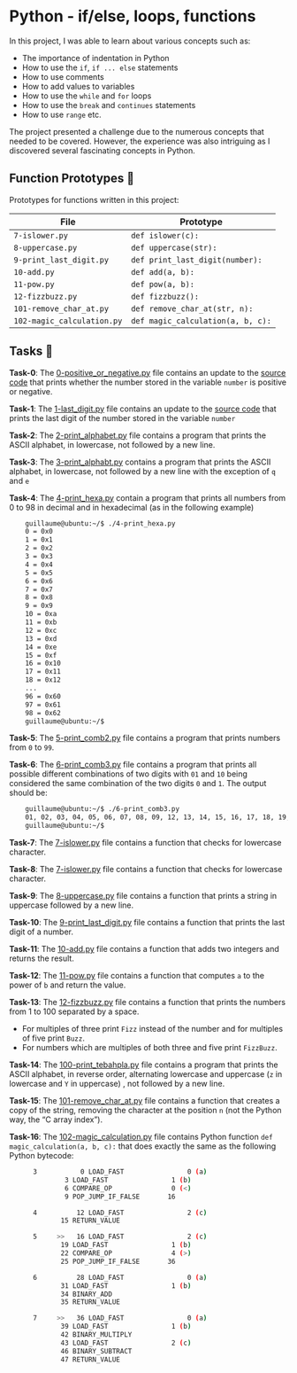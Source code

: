 #  Python - if/else, loops, functions

In this project, I was able to learn about various concepts such as: 
* The importance of indentation in Python
* How to use the `if`, `if ... else` statements
* How to use comments
* How to add values to variables
* How to use the `while` and `for` loops
* How to use the `break` and `continues` statements
* How to use `range` etc.

The project presented a challenge due to the numerous concepts that needed to be covered. However, the experience was also intriguing as I discovered several fascinating concepts in Python.

## Function Prototypes 📝

Prototypes for functions written in this project:

| File                       | Prototype                                               |
| -------------------------- | ------------------------------------------------------- |
| `7-islower.py`             | `def islower(c):`                                       |
| `8-uppercase.py`           | `def uppercase(str):`                                   |
| `9-print_last_digit.py`    | `def print_last_digit(number):`                         |
| `10-add.py`                | `def add(a, b):`                                        |
| `11-pow.py`                | `def pow(a, b):`                                        |
| `12-fizzbuzz.py`           | `def fizzbuzz():`                                       |
| `101-remove_char_at.py`    | `def remove_char_at(str, n):`                           |
| `102-magic_calculation.py` | `def magic_calculation(a, b, c):`                       |

## Tasks :page_with_curl:

**Task-0**: The [0-positive_or_negative.py](./0-positive_or_negative.py) file contains an update to the [source code](https://github.com/holbertonschool/0x01.py/blob/master/0-positive_or_negative_py) that prints whether the number stored in the variable `number` is positive or negative.

**Task-1**: The [1-last_digit.py](./1-last_digit.py) file contains an update to the [source code](https://github.com/holbertonschool/0x01.py/blob/master/1-last_digit_py) that prints the last digit of the number stored in the variable `number`

**Task-2**: The [2-print_alphabet.py](./2-print_alphabet.py) file contains a program that prints the ASCII alphabet, in lowercase, not followed by a new line.

**Task-3**: The [3-print_alphabt.py](./3-print_alphabt.py) contains a program that prints the ASCII alphabet, in lowercase, not followed by a new line with the exception of `q` and `e`

**Task-4**: The [4-print_hexa.py](./4-print_hexa.py) contain a program that prints all numbers from 0 to 98 in decimal and in hexadecimal (as in the following example)
```sh
	guillaume@ubuntu:~/$ ./4-print_hexa.py
	0 = 0x0
	1 = 0x1
	2 = 0x2
	3 = 0x3
	4 = 0x4
	5 = 0x5
	6 = 0x6
	7 = 0x7
	8 = 0x8
	9 = 0x9
	10 = 0xa
	11 = 0xb
	12 = 0xc
	13 = 0xd
	14 = 0xe
	15 = 0xf
	16 = 0x10
	17 = 0x11
	18 = 0x12
	...
	96 = 0x60
	97 = 0x61
	98 = 0x62
	guillaume@ubuntu:~/$
```

**Task-5**: The [5-print_comb2.py](./5-print_comb2.py) file contains a program that prints numbers from `0` to `99`.

**Task-6**: The [6-print_comb3.py](./6-print_comb3.py) file contains a program that prints all possible different combinations of two digits with `01` and `10` being considered the same combination of the two digits `0` and `1`. The output should be:
```sh
	guillaume@ubuntu:~/$ ./6-print_comb3.py
	01, 02, 03, 04, 05, 06, 07, 08, 09, 12, 13, 14, 15, 16, 17, 18, 19, 23, 24, 25, 26, 27, 28, 29, 34, 35, 36, 37, 38, 39, 45, 46, 47, 48, 49, 56, 57, 58, 59, 67, 68, 69, 78, 79, 89
	guillaume@ubuntu:~/$ 
```

**Task-7**: The [7-islower.py](./7-islower.py) file contains a function that checks for lowercase character.

**Task-8**: The [7-islower.py](./7-islower.py) file contains a function that checks for lowercase character.

**Task-9**: The [8-uppercase.py](./8-uppercase.py) file contains a function that prints a string in uppercase followed by a new line.

**Task-10**: The [9-print_last_digit.py](./9-print_last_digit.py) file contains a function that prints the last digit of a number.

**Task-11**: The [10-add.py](./10-add.py) file contains a function that adds two integers and returns the result.

**Task-12**: The [11-pow.py](./11-pow.py) file contains a function that computes `a` to the power of `b` and return the value.

**Task-13**: The [12-fizzbuzz.py](./12-fizzbuzz.py) file contains a function that prints the numbers from 1 to 100 separated by a space.
  * For multiples of three print `Fizz` instead of the number and for multiples of five print `Buzz`.
  * For numbers which are multiples of both three and five print `FizzBuzz`.

**Task-14**: The [100-print_tebahpla.py](./100-print_tebahpla.py) file contains a program that prints the ASCII alphabet, in reverse order, alternating lowercase and uppercase (`z` in lowercase and `Y` in uppercase) , not followed by a new line.

**Task-15**: The [101-remove_char_at.py](./101-remove_char_at.py) file contains a function that creates a copy of the string, removing the character at the position `n` (not the Python way, the “C array index”).

**Task-16**: The [102-magic_calculation.py](./102-magic_calculation.py) file contains Python function `def magic_calculation(a, b, c):` that does exactly the same as the following Python bytecode:
```sh
	  3           0 LOAD_FAST                0 (a)
		      3 LOAD_FAST                1 (b)
		      6 COMPARE_OP               0 (<)
		      9 POP_JUMP_IF_FALSE       16

	  4          12 LOAD_FAST                2 (c)
		     15 RETURN_VALUE

	  5     >>   16 LOAD_FAST                2 (c)
		     19 LOAD_FAST                1 (b)
		     22 COMPARE_OP               4 (>)
		     25 POP_JUMP_IF_FALSE       36

	  6          28 LOAD_FAST                0 (a)
		     31 LOAD_FAST                1 (b)
		     34 BINARY_ADD
		     35 RETURN_VALUE

	  7     >>   36 LOAD_FAST                0 (a)
		     39 LOAD_FAST                1 (b)
		     42 BINARY_MULTIPLY
		     43 LOAD_FAST                2 (c)
		     46 BINARY_SUBTRACT
		     47 RETURN_VALUE
```
